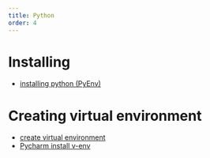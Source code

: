 ```yaml
---
title: Python
order: 4
---
```


# Installing
 
* [installing python (PyEnv)](/bashing/posts/install-python-ubunu)

# Creating virtual environment

* [create virtual environment](/bashing/posts/create-pyenv-virtual-environment)
* [Pycharm install v-env](/bashing/posts/pycharm-restoring-sql-windows)